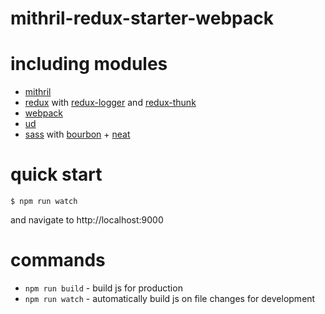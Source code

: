 # mithril-redux-starter-webpack

# including modules

* [mithril](https://github.com/lhorie/mithril.js)
* [redux](https://github.com/rackt/redux) with [redux-logger](https://github.com/fcomb/redux-logger) and [redux-thunk](https://github.com/gaearon/redux-thunk)
* [webpack](https://npmjs.com/package/webpack)
* [ud](https://github.com/AgentME/ud)
* [sass](http://sass-lang.com) with [bourbon](http://bourbon.io/) + [neat](http://neat.bourbon.io/)

# quick start

```
$ npm run watch
```
and navigate to http://localhost:9000

# commands

* `npm run build` - build js for production
* `npm run watch` - automatically build js on file changes for development
